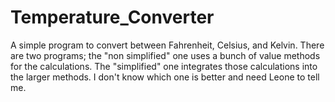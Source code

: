 # Temperature_Converter
A simple program to convert between Fahrenheit, Celsius, and Kelvin. There are two programs; the "non simplified" one uses a bunch of value methods for the calculations. The "simplified" one integrates those calculations into the larger methods. I don't know which one is better and need Leone to tell me. 

